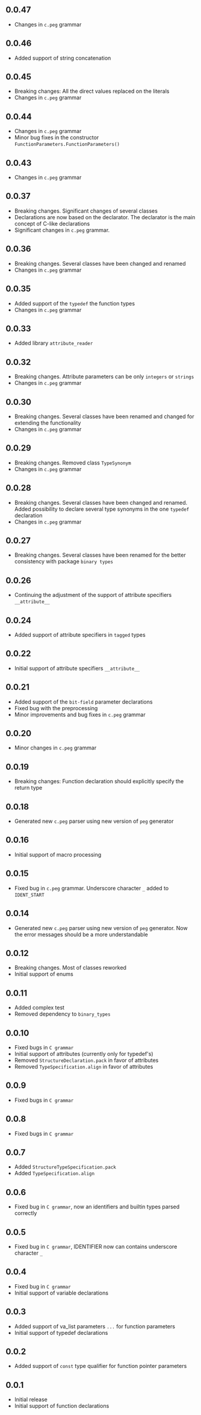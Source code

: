 ## 0.0.47

- Changes in `c.peg` grammar

## 0.0.46

- Added support of string concatenation

## 0.0.45

- Breaking changes: All the direct values replaced on the literals
- Changes in `c.peg` grammar

## 0.0.44

- Changes in `c.peg` grammar
- Minor bug fixes in the constructor `FunctionParameters.FunctionParameters()`

## 0.0.43

- Changes in `c.peg` grammar

## 0.0.37

- Breaking changes. Significant changes of several classes
- Declarations are now based on the declarator. The declarator is the main concept of C-like declarations
- Significant changes in `c.peg` grammar. 

## 0.0.36

- Breaking changes. Several classes have been changed and renamed
- Changes in `c.peg` grammar 

## 0.0.35

- Added support of the `typedef` the function types
- Changes in `c.peg` grammar

## 0.0.33

- Added library `attribute_reader`

## 0.0.32

- Breaking changes. Attribute parameters can be only `integers` or `strings`  
- Changes in `c.peg` grammar

## 0.0.30

- Breaking changes. Several classes have been renamed and changed for extending the functionality
- Changes in `c.peg` grammar

## 0.0.29

- Breaking changes. Removed class `TypeSynonym`
- Changes in `c.peg` grammar

## 0.0.28

- Breaking changes. Several classes have been changed and renamed. Added possibility to declare several type synonyms in the one `typedef` declaration
- Changes in `c.peg` grammar 

## 0.0.27

- Breaking changes. Several classes have been renamed for the better consistency with package `binary types`

## 0.0.26

- Continuing the adjustment of the support of attribute specifiers `__attribute__`

## 0.0.24

- Added support of attribute specifiers in `tagged` types

## 0.0.22

- Initial support of attribute specifiers `__attribute__`

## 0.0.21

- Added support of the `bit-field` parameter declarations
- Fixed bug with the preprocessing
- Minor improvements and bug fixes in `c.peg` grammar

## 0.0.20

- Minor changes in `c.peg` grammar

## 0.0.19

- Breaking changes: Function declaration should explicitly specify the return type

## 0.0.18

- Generated new `c.peg` parser using new version of `peg` generator

## 0.0.16

- Initial support of macro processing

## 0.0.15

- Fixed bug in `c.peg` grammar. Underscore character `_` added to `IDENT_START`

## 0.0.14

- Generated new `c.peg` parser using new version of `peg` generator. Now the error messages should be a more understandable

## 0.0.12

- Breaking changes. Most of classes reworked
- Initial support of enums

## 0.0.11

- Added complex test
- Removed dependency to `binary_types`

## 0.0.10

- Fixed bugs in `C grammar`
- Initial support of attributes (currently only for typedef's)
- Removed `StructureDeclaration.pack` in favor of attributes
- Removed `TypeSpecification.align` in favor of attributes 

## 0.0.9

- Fixed bugs in `C grammar`

## 0.0.8

- Fixed bugs in `C grammar`

## 0.0.7

- Added `StructureTypeSpecification.pack`
- Added `TypeSpecification.align`

## 0.0.6

- Fixed bug in `C grammar`, now an identifiers and builtin types parsed correctly

## 0.0.5

- Fixed bug in `C grammar`, IDENTIFIER now can contains underscore character `_` 

## 0.0.4

- Fixed bug in `C grammar`
- Initial support of variable declarations

## 0.0.3

- Added support of va_list parameters `...` for function parameters
- Initial support of typedef declarations

## 0.0.2

- Added support of `const` type qualifier for function pointer parameters

## 0.0.1

- Initial release
- Initial support of function declarations

